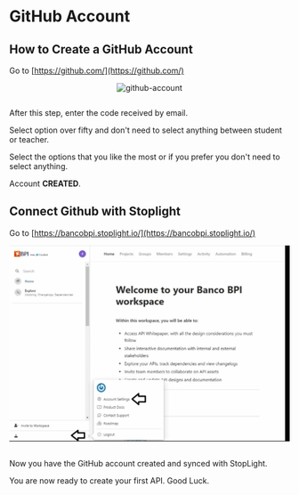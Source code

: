 # GitHub Account

## How to Create a GitHub Account

Go to [https://github.com/](https://github.com/)

<table>
  <p align="center">
    <img src="https://stoplight.io/api/v1/projects/cHJqOjEyMTg4Ng/images/TnVj48P45bE" alt="github-account" focus="false"/>
  </p>
</table>

After this step, enter the code received by email.

Select option over fifty and don't need to select anything between student or teacher.

Select the options that you like the most or if you prefer you don't need to select anything.

Account **CREATED**.

## Connect Github with Stoplight

Go to [https://bancobpi.stoplight.io/](https://bancobpi.stoplight.io/)

<table>
  <p align="center">
    <img src="../static/connect_stoplight_github.gif" alt="connect-github-stoplight" focus="false" onerror="https://stoplight.io/api/v1/projects/cHJqOjEyMTg4Ng/images/ZEiCCwvhRSA"/>
  </p>
</table>

Now you have the GitHub account created and synced with StopLight.

You are now ready to create your first API. Good Luck.
